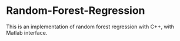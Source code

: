 Random-Forest-Regression
========================

This is an implementation of random forest regression with C++, with Matlab interface.
